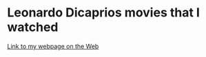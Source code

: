 # Leonardo Dicaprios movies that I watched 

[Link to my webpage on the Web]([https://ronaldvicente213.github.io/Leonardo-DiCaprio/])

